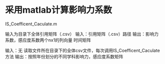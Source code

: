 # 采用matlab计算影响力系数

IS_Coefficent_Caculate.m

输入为目录下全体引用矩阵（.csv）
输入：引用矩阵（.csv）路径
输出：影响力系数，感应度系数两个nx1的列向量
时间矩阵

输入：无
读取文件所在目录下的全体csv文件，每次调用IS_Coefficent_Caculate方法
输出：按照年份划分的不同学科影响力，感应度系数矩阵
